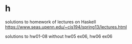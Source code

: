 # h
solutions to homework of lectures on Haskell https://www.seas.upenn.edu/~cis194/spring13/lectures.html

solutions to hw01-08 without hw05 ex06, hw06 ex06
